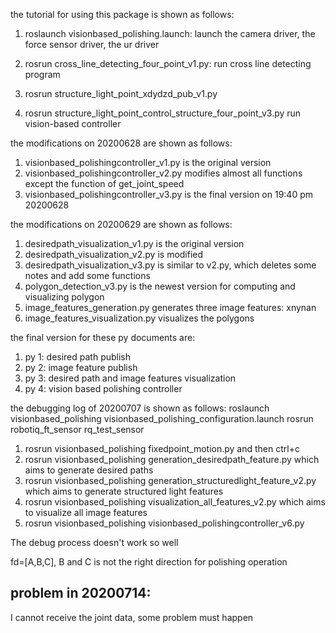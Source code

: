 the tutorial for using this package is shown as follows:
1. roslaunch visionbased_polishing.launch:
launch the camera driver, the force sensor driver, the ur driver 

2. rosrun cross_line_detecting_four_point_v1.py:
run cross line detecting program

3. rosrun structure_light_point_xdydzd_pub_v1.py

4. rosrun structure_light_point_control_structure_four_point_v3.py
run vision-based controller

the modifications on 20200628 are shown as follows:
1. visionbased_polishingcontroller_v1.py is the original version
2. visionbased_polishingcontroller_v2.py modifies almost all functions except the function of get_joint_speed
3. visionbased_polishingcontroller_v3.py is the final version on 19:40 pm 20200628

the modifications on 20200629 are shown as follows:
1. desiredpath_visualization_v1.py is the original version 
2. desiredpath_visualization_v2.py is modified 
3. desiredpath_visualization_v3.py is similar to v2.py, which deletes some notes and add some functions
4. polygon_detection_v3.py is the newest version for computing and visualizing polygon 
5. image_features_generation.py generates three image features: xnynan
6. image_features_visualization.py visualizes the polygons

the final version for these py documents are:
1. py 1: desired path publish
2. py 2: image feature publish
3. py 3: desired path and image features visualization
4. py 4: vision based polishing controller


the debugging log of 20200707 is shown as follows:
roslaunch visionbased_polishing visionbased_polishing_configuration.launch 
rosrun robotiq_ft_sensor rq_test_sensor

1. rosrun visionbased_polishing fixedpoint_motion.py
and then ctrl+c
2. rosrun visionbased_polishing generation_desiredpath_feature.py
which aims to generate desired paths 
3. rosrun visionbased_polishing generation_structuredlight_feature_v2.py
which aims to generate structured light features
4. rosrun visionbased_polishing visualization_all_features_v2.py
which aims to visualize all image features
5. rosrun visionbased_polishing visionbased_polishingcontroller_v6.py


The debug process doesn't work so well


fd=[A,B,C], B and C is not the right direction for polishing operation 


## problem in 20200714:
I cannot receive the joint data, some problem must happen











